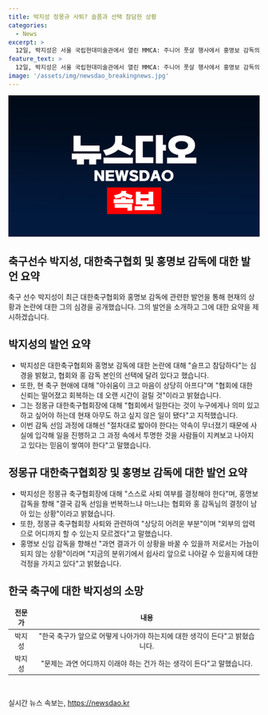 ```yaml
---
title: 박지성 정몽규 사퇴? 슬픔과 선택 참담한 상황
categories:
  - News
excerpt: >
  12일, 박지성은 서울 국립현대미술관에서 열린 MMCA: 주니어 풋살 행사에서 홍명보 감독의 논란에 대해 심경을 밝혔다. 대한축구협회와 홍 감독의 선택에 대한 의문을 제기하며, 협회에 대한 신뢰가 떨어지고 진실과 투명성이 필요하다고 강조했다. 또한, 정몽규 회장의 사퇴 문제와 감독 선임 과정에 대한 우려를 나타내며, 앞으로의 상황에 대한 걱정을 털어놨다.
feature_text: >
  12일, 박지성은 서울 국립현대미술관에서 열린 MMCA: 주니어 풋살 행사에서 홍명보 감독의 논란에 대해 심경을 밝혔다. 대한축구협회와 홍 감독의 선택에 대한 의문을 제기하며, 협회에 대한 신뢰가 떨어지고 진실과 투명성이 필요하다고 강조했다. 또한, 정몽규 회장의 사퇴 문제와 감독 선임 과정에 대한 우려를 나타내며, 앞으로의 상황에 대한 걱정을 털어놨다.
image: '/assets/img/newsdao_breakingnews.jpg'
---
```


<p><img src="/assets/img/newsdao_breakingnews.jpg" alt="pcversion 속보" /></p>

<h2 data-ke-size="size26">축구선수 박지성, 대한축구협회 및 홍명보 감독에 대한 발언 요약</h2>

<p data-ke-size="size16">축구 선수 박지성이 최근 대한축구협회와 홍명보 감독에 관련한 발언을 통해 현재의 상황과 논란에 대한 그의 심경을 공개했습니다. 그의 발언을 소개하고 그에 대한 요약을 제시하겠습니다.</p>

<h2 data-ke-size="size26">박지성의 발언 요약</h2>

<ul>
<li>박지성은 대한축구협회와 홍명보 감독에 대한 논란에 대해 "슬프고 참담하다"는 심경을 밝혔고, 협회와 홍 감독 본인의 선택에 달려 있다고 했습니다.</li>
<li>또한, 현 축구 현애에 대해 "아쉬움이 크고 마음이 상당히 아프다"며 "협회에 대한 신뢰는 떨어졌고 회복하는 데 오랜 시간이 걸릴 것"이라고 밝혔습니다.</li>
<li>그는 정몽규 대한축구협회장에 대해 "협회에서 일한다는 것이 누구에게나 의미 있고 하고 싶어야 하는데 현재 아무도 하고 싶지 않은 일이 됐다"고 지적했습니다.</li>
<li>이번 감독 선임 과정에 대해선 "절차대로 밟아야 한다는 약속이 무너졌기 때문에 사실에 입각해 일을 진행하고 그 과정 속에서 투명한 것을 사람들이 지켜보고 나아지고 있다는 믿음이 쌓여야 한다"고 말했습니다.</li>
</ul>

<h2 data-ke-size="size26">정몽규 대한축구협회장 및 홍명보 감독에 대한 발언 요약</h2>

<ul>
<li>박지성은 정몽규 축구협회장에 대해 "스스로 사퇴 여부를 결정해야 한다"며, 홍명보 감독을 향해 "결국 감독 선임을 번복하느냐 마느냐는 협회와 홍 감독님의 결정이 남아 있는 상황"이라고 밝혔습니다.</li>
<li>또한, 정몽규 축구협회장 사퇴와 관련하여 "상당히 어려운 부분"이며 "외부의 압력으로 어디까지 할 수 있는지 모르겠다"고 말했습니다.</li>
<li>홍명보 신임 감독을 향해선 "과연 결과가 이 상황을 바꿀 수 있을까 저로서는 가늠이 되지 않는 상황"이라며 "지금의 분위기에서 쉽사리 앞으로 나아갈 수 있을지에 대한 걱정을 가지고 있다"고 밝혔습니다.</li>
</ul>

<h2 data-ke-size="size26">한국 축구에 대한 박지성의 소망</h2>

<table>
<thead>
<tr>
<td style="text-align: center; height: 24px;"><b>전문가</b></td>
<td style="text-align: center; height: 24px;"><b>내용</b></td>
</tr>
</thead>
<tbody>
<tr>
<td style="text-align: center; height: 24px;">박지성</td>
<td style="text-align: center; height: 24px;">"한국 축구가 앞으로 어떻게 나아가야 하는지에 대한 생각이 든다"고 밝혔습니다.</td>
</tr>
<tr>
<td style="text-align: center; height: 24px;">박지성</td>
<td style="text-align: center; height: 24px;">"문제는 과연 어디까지 이래야 하는 건가 하는 생각이 든다"고 말했습니다.</td>
</tr>
</tbody>
</table>

<p data-ke-size="size16">&nbsp;</p>
실시간 뉴스 속보는, <a href="https://newsdao.kr" rel="dofollow">https://newsdao.kr</a>


